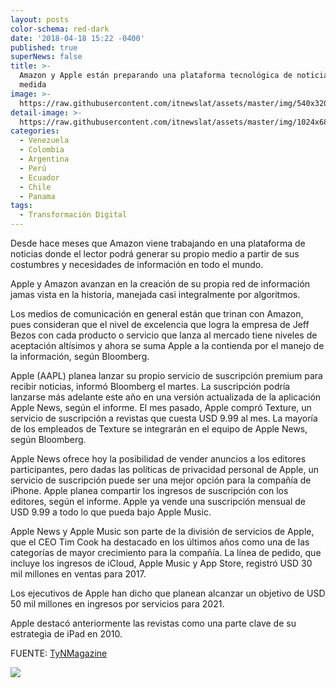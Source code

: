 ```yaml
---
layout: posts
color-schema: red-dark
date: '2018-04-18 15:22 -0400'
published: true
superNews: false
title: >-
  Amazon y Apple están preparando una plataforma tecnológica de noticias a
  medida
image: >-
  https://raw.githubusercontent.com/itnewslat/assets/master/img/540x320/RIP-p.jpg
detail-image: >-
  https://raw.githubusercontent.com/itnewslat/assets/master/img/1024x680/RIP-g.jpg
categories:
  - Venezuela
  - Colombia
  - Argentina
  - Perú
  - Ecuador
  - Chile
  - Panama
tags:
  - Transformación Digital
---
```

Desde hace meses que Amazon viene trabajando en una plataforma de noticias donde el lector podrá generar su propio medio a partir de sus costumbres y necesidades de información en todo el mundo.

Apple y Amazon avanzan en la creación de su propia red de información jamas vista en la historia, manejada casi integralmente por algoritmos.

Los medios de comunicación en general están que trinan con Amazon, pues consideran que el nivel de excelencia que logra la empresa de Jeff Bezos con cada producto o servicio que lanza al mercado tiene niveles de aceptación altísimos y ahora se suma Apple a la contienda por el manejo de la información, según Bloomberg.

Apple (AAPL) planea lanzar su propio servicio de suscripción premium para recibir noticias, informó Bloomberg el martes. La suscripción podría lanzarse más adelante este año en una versión actualizada de la aplicación Apple News, según el informe. El mes pasado, Apple compró Texture, un servicio de suscripción a revistas que cuesta USD 9.99 al mes. La mayoría de los empleados de Texture se integrarán en el equipo de Apple News, según Bloomberg.

Apple News ofrece hoy la posibilidad de vender anuncios a los editores participantes, pero dadas las políticas de privacidad personal de Apple, un servicio de suscripción puede ser una mejor opción para la compañía de iPhone. Apple planea compartir los ingresos de suscripción con los editores, según el informe. Apple ya vende una suscripción mensual de USD 9.99 a todo lo que pueda bajo Apple Music.

Apple News y Apple Music son parte de la división de servicios de Apple, que el CEO Tim Cook ha destacado en los últimos años como una de las categorías de mayor crecimiento para la compañía. La línea de pedido, que incluye los ingresos de iCloud, Apple Music y App Store, registró USD 30 mil millones en ventas para 2017.

Los ejecutivos de Apple han dicho que planean alcanzar un objetivo de USD 50 mil millones en ingresos por servicios para 2021.

Apple destacó anteriormente las revistas como una parte clave de su estrategia de iPad en 2010.

FUENTE: [TyNMagazine](http://www.tynmagazine.com/amazon-y-apple-estan-preparando-una-plataforma-tecnologica-de-noticias-a-medida/)

![]({{site.baseurl}}/https://raw.githubusercontent.com/itnewslat/assets/master/img/300x300/300x300.png)
